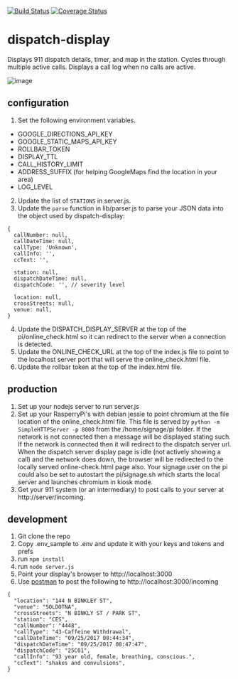 [![Build Status](https://travis-ci.org/KPB-US/dispatch-display.svg?branch=master)](https://travis-ci.org/KPB-US/dispatch-display.svg?branch=master)
[![Coverage Status](https://coveralls.io/repos/KPB-US/dispatch-display/badge.svg?branch=master)](https://coveralls.io/r/KPB-US/dispatch-display?branch=master)

# dispatch-display
Displays 911 dispatch details, timer, and map in the station. Cycles through multiple active calls.  Displays a call log when no calls are active.

![image](https://user-images.githubusercontent.com/473165/31039706-621baff4-a52c-11e7-8593-2bd326b41b45.png)

## configuration

1. Set the following environment variables.
- GOOGLE_DIRECTIONS_API_KEY
- GOOGLE_STATIC_MAPS_API_KEY
- ROLLBAR_TOKEN
- DISPLAY_TTL
- CALL_HISTORY_LIMIT
- ADDRESS_SUFFIX (for helping GoogleMaps find the location in your area)
- LOG_LEVEL
2. Update the list of `STATIONS` in server.js.
3. Update the `parse` function in lib/parser.js to parse your JSON data into the object used by dispatch-display:
```
{
  callNumber: null,
  callDateTime: null,
  callType: 'Unknown',
  callInfo: '',
  ccText: '',

  station: null,
  dispatchDateTime: null,
  dispatchCode: '', // severity level

  location: null,
  crossStreets: null,
  venue: null,
}
```
4. Update the DISPATCH_DISPLAY_SERVER at the top of the pi/online_check.html so it can redirect to the server when a connection is detected.
5. Update the ONLINE_CHECK_URL at the top of the index.js file to point to the localhost server port that will serve the online_check.html file.
6. Update the rollbar token at the top of the index.html file.

## production

1. Set up your nodejs server to run server.js
2. Set up your RasperryPi's with debian jessie to point chromium at the file location of the online_check.html file.  This file is served by `python -m SimpleHTTPServer -p 8000` from the /home/signage/pi folder.  If the network is not connected then a message will be displayed stating such.  If the network is connected then it will redirect to the dispatch server url.  When the dispatch server display page is idle (not actively showing a call) and the network does down, the browser will be redirected to the locally served online-check.html page also.  Your signage user on the pi could also be set to autostart the pi/signage.sh which starts the local server and launches chromium in kiosk mode.
3. Get your 911 system (or an intermediary) to post calls to your server at http://server/incoming.

## development

1. Git clone the repo
1. Copy .env_sample to .env and update it with your keys and tokens and prefs
1. run `npm install`
1. run `node server.js`
1. Point your display's browser to http://localhost:3000
1. Use [postman](https://www.getpostman.com/apps) to post the following to http://localhost:3000/incoming

```
{
  "location": "144 N BINKLEY ST",
  "venue": "SOLDOTNA",
  "crossStreets": "N BINKLY ST / PARK ST",
  "station": "CES",
  "callNumber": "4448",
  "callType": "43-Caffeine Withdrawal",
  "callDateTime": "09/25/2017 08:44:34",
  "dispatchDateTime": "09/25/2017 08:47:47",
  "dispatchCode": "25C01",
  "callInfo": "93 year old, female, breathing, conscious.",
  "ccText": "shakes and convulsions",
}
```
